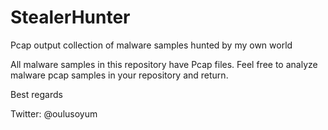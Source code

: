 # StealerHunter
Pcap output collection of malware samples hunted by my own world

All malware samples in this repository have Pcap files. Feel free to analyze malware pcap samples in your repository and return.

Best regards

Twitter: @oulusoyum

